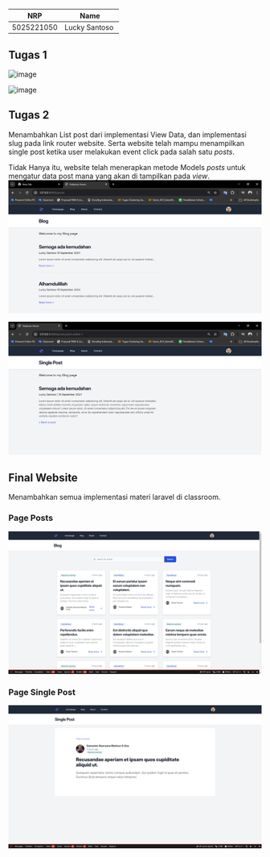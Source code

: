 <div align=center>

|    NRP     |      Name      |
| :--------: | :------------: |
| 5025221050 | Lucky Santoso  |

</div>

## Tugas 1

![image](https://github.com/user-attachments/assets/7a0fd86b-612c-4ae9-8dc0-f1df6245cf5e)

![image](https://github.com/user-attachments/assets/d5a1c03d-7931-48de-b096-36eb86bd049e)

## Tugas 2

Menambahkan List post dari implementasi View Data, dan implementasi slug pada link router website. Serta website telah mampu menampilkan single post ketika user melakukan event click pada salah satu _posts_.

Tidak Hanya itu, website telah menerapkan metode Models _posts_ untuk mengatur data post mana yang akan di tampilkan pada _view_.
![image](readme-img/02-img1.png)

![image](readme-img/02.img2.png)

## Final Website

Menambahkan semua implementasi materi laravel di classroom.

### Page Posts

![alt text](readme-img/01-final.png)

### Page Single Post

![alt text](readme-img/02-final.png)
